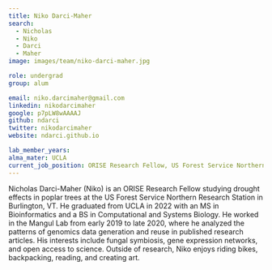 ```yaml
---
title: Niko Darci-Maher
search:
  - Nicholas
  - Niko
  - Darci
  - Maher
image: images/team/niko-darci-maher.jpg

role: undergrad
group: alum

email: niko.darcimaher@gmail.com 
linkedin: nikodarcimaher
google: p7pLW8wAAAAJ
github: ndarci
twitter: nikodarcimaher
website: ndarci.github.io

lab_member_years:
alma_mater: UCLA
current_job_position: ORISE Research Fellow, US Forest Service Northern Research Station
---
```


Nicholas Darci-Maher (Niko) is an ORISE Research Fellow studying drought effects in poplar trees at the US Forest Service Northern Research Station in Burlington, VT. He graduated from UCLA in 2022 with an MS in Bioinformatics and a BS in Computational and Systems Biology. He worked in the Mangul Lab from early 2019 to late 2020, where he analyzed the patterns of genomics data generation and reuse in published research articles. His interests include fungal symbiosis, gene expression networks, and open access to science. Outside of research, Niko enjoys riding bikes, backpacking, reading, and creating art.


